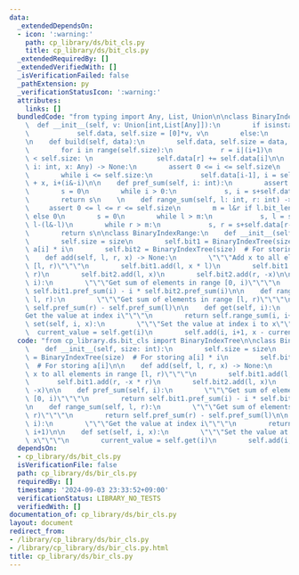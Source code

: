 ```yaml
---
data:
  _extendedDependsOn:
  - icon: ':warning:'
    path: cp_library/ds/bit_cls.py
    title: cp_library/ds/bit_cls.py
  _extendedRequiredBy: []
  _extendedVerifiedWith: []
  _isVerificationFailed: false
  _pathExtension: py
  _verificationStatusIcon: ':warning:'
  attributes:
    links: []
  bundledCode: "from typing import Any, List, Union\n\nclass BinaryIndexTree:\n  \
    \  def __init__(self, v: Union[int,List[Any]]):\n        if isinstance(v, int):\n\
    \            self.data, self.size = [0]*v, v\n        else:\n            self.build(v)\n\
    \n    def build(self, data):\n        self.data, self.size = data, len(data)\n\
    \        for i in range(self.size):\n            r = i|(i+1)\n            if r\
    \ < self.size: \n                self.data[r] += self.data[i]\n\n    def add(self,\
    \ i: int, x: Any) -> None:\n        assert 0 <= i <= self.size\n        i += 1\n\
    \        while i <= self.size:\n            self.data[i-1], i = self.data[i-1]\
    \ + x, i+(i&-i)\n\n    def pref_sum(self, i: int):\n        assert 0 <= i <= self.size\n\
    \        s = 0\n        while i > 0:\n            s, i = s+self.data[i-1], i-(i&-i)\n\
    \        return s\n    \n    def range_sum(self, l: int, r: int) -> Any:\n   \
    \     assert 0 <= l <= r <= self.size\n        m = l&r if l.bit_length() == r.bit_length()\
    \ else 0\n        s = 0\n        while l > m:\n            s, l = s-self.data[l-1],\
    \ l-(l&-l)\n        while r > m:\n            s, r = s+self.data[r-1], r-(r&-r)\n\
    \        return s\n\nclass BinaryIndexRange:\n    def __init__(self, size: int):\n\
    \        self.size = size\n        self.bit1 = BinaryIndexTree(size)  # For storing\
    \ a[i] * i\n        self.bit2 = BinaryIndexTree(size)  # For storing a[i]\n\n\
    \    def add(self, l, r, x) -> None:\n        \"\"\"Add x to all elements in range\
    \ [l, r)\"\"\"\n        self.bit1.add(l, x * l)\n        self.bit1.add(r, -x *\
    \ r)\n        self.bit2.add(l, x)\n        self.bit2.add(r, -x)\n\n    def pref_sum(self,\
    \ i):\n        \"\"\"Get sum of elements in range [0, i)\"\"\"\n        return\
    \ self.bit1.pref_sum(i) - i * self.bit2.pref_sum(i)\n\n    def range_sum(self,\
    \ l, r):\n        \"\"\"Get sum of elements in range [l, r)\"\"\"\n        return\
    \ self.pref_sum(r) - self.pref_sum(l)\n\n    def get(self, i):\n        \"\"\"\
    Get the value at index i\"\"\"\n        return self.range_sum(i, i+1)\n\n    def\
    \ set(self, i, x):\n        \"\"\"Set the value at index i to x\"\"\"\n      \
    \  current_value = self.get(i)\n        self.add(i, i+1, x - current_value)\n"
  code: "from cp_library.ds.bit_cls import BinaryIndexTree\n\nclass BinaryIndexRange:\n\
    \    def __init__(self, size: int):\n        self.size = size\n        self.bit1\
    \ = BinaryIndexTree(size)  # For storing a[i] * i\n        self.bit2 = BinaryIndexTree(size)\
    \  # For storing a[i]\n\n    def add(self, l, r, x) -> None:\n        \"\"\"Add\
    \ x to all elements in range [l, r)\"\"\"\n        self.bit1.add(l, x * l)\n \
    \       self.bit1.add(r, -x * r)\n        self.bit2.add(l, x)\n        self.bit2.add(r,\
    \ -x)\n\n    def pref_sum(self, i):\n        \"\"\"Get sum of elements in range\
    \ [0, i)\"\"\"\n        return self.bit1.pref_sum(i) - i * self.bit2.pref_sum(i)\n\
    \n    def range_sum(self, l, r):\n        \"\"\"Get sum of elements in range [l,\
    \ r)\"\"\"\n        return self.pref_sum(r) - self.pref_sum(l)\n\n    def get(self,\
    \ i):\n        \"\"\"Get the value at index i\"\"\"\n        return self.range_sum(i,\
    \ i+1)\n\n    def set(self, i, x):\n        \"\"\"Set the value at index i to\
    \ x\"\"\"\n        current_value = self.get(i)\n        self.add(i, i+1, x - current_value)"
  dependsOn:
  - cp_library/ds/bit_cls.py
  isVerificationFile: false
  path: cp_library/ds/bir_cls.py
  requiredBy: []
  timestamp: '2024-09-03 23:33:52+09:00'
  verificationStatus: LIBRARY_NO_TESTS
  verifiedWith: []
documentation_of: cp_library/ds/bir_cls.py
layout: document
redirect_from:
- /library/cp_library/ds/bir_cls.py
- /library/cp_library/ds/bir_cls.py.html
title: cp_library/ds/bir_cls.py
---
```

